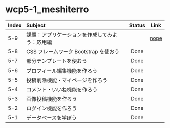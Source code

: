 # wcp5-1_meshiterro

| Index | Subject                                        | Status |   Link    |
| :---- | :--------------------------------------------- | :----: | :-------: |
| 5-9   | 課題：アプリケーションを作成してみよう：応用編 |        | [nope](#) |
| 5-8   | CSS フレームワーク Bootstrap を使おう          |  Done  |           |
| 5-7   | 部分テンプレートを使おう                       |  Done  |           |
| 5-6   | プロフィール編集機能を作ろう                   |  Done  |           |
| 5-5   | 投稿削除機能・マイページを作ろう               |  Done  |           |
| 5-4   | コメント・いいね機能を作ろう                   |  Done  |           |
| 5-3   | 画像投稿機能を作ろう                           |  Done  |           |
| 5-2   | ログイン機能を作ろう                           |  Done  |           |
| 5-1   | データベースを学ぼう                           |  Done  |           |
